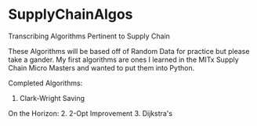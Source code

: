 # SupplyChainAlgos
Transcribing Algorithms Pertinent to Supply Chain

These Algorithms will be based off of Random Data for practice but please take a gander. My first algorithms are ones I learned in the MITx Supply Chain Micro Masters and wanted to put them into Python.

Completed Algorithms:
1. Clark-Wright Saving

On the Horizon:
2. 2-Opt Improvement
3. Dijkstra's
